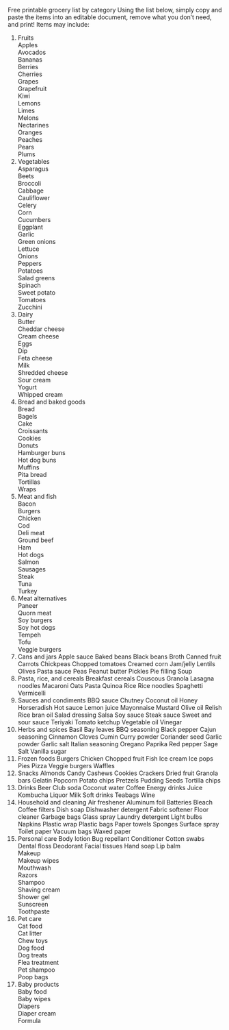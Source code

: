 Free printable grocery list by category
Using the list below, simply copy and paste the items into an editable document, remove what you don’t need, and print! Items may include:

1. Fruits</br>
Apples</br>
Avocados</br>
Bananas</br>
Berries</br>
Cherries</br>
Grapes</br>
Grapefruit</br>
Kiwi</br>
Lemons</br>
Limes</br>
Melons</br>
Nectarines</br>
Oranges</br>
Peaches</br>
Pears</br>
Plums</br>
2. Vegetables</br>
Asparagus</br>
Beets</br>
Broccoli</br>
Cabbage</br>
Cauliflower</br>
Celery</br>
Corn</br>
Cucumbers</br>
Eggplant</br>
Garlic</br>
Green onions</br>
Lettuce</br>
Onions</br>
Peppers</br>
Potatoes</br>
Salad greens</br>
Spinach</br>
Sweet potato</br>
Tomatoes</br>
Zucchini</br>
3. Dairy</br>
Butter</br>
Cheddar cheese</br>
Cream cheese</br>
Eggs</br>
Dip</br>
Feta cheese</br>
Milk</br>
Shredded cheese</br>
Sour cream</br>
Yogurt</br>
Whipped cream</br>
4. Bread and baked goods</br>
Bread</br>
Bagels</br>
Cake</br>
Croissants</br>
Cookies</br>
Donuts</br>
Hamburger buns</br>
Hot dog buns</br>
Muffins</br>
Pita bread</br>
Tortillas</br>
Wraps</br>
5. Meat and fish</br>
Bacon</br>
Burgers</br>
Chicken</br>
Cod</br>
Deli meat</br>
Ground beef</br>
Ham</br>
Hot dogs</br>
Salmon</br>
Sausages</br>
Steak</br>
Tuna</br>
Turkey</br>
6. Meat alternatives</br>
Paneer</br>
Quorn meat</br>
Soy burgers</br>
Soy hot dogs</br>
Tempeh</br>
Tofu</br>
Veggie burgers</br>
7. Cans and jars
Apple sauce
Baked beans
Black beans
Broth
Canned fruit
Carrots
Chickpeas
Chopped tomatoes
Creamed corn
Jam/jelly
Lentils
Olives
Pasta sauce
Peas
Peanut butter
Pickles
Pie filling
Soup
8. Pasta, rice, and cereals
Breakfast cereals
Couscous
Granola
Lasagna noodles
Macaroni
Oats
Pasta
Quinoa
Rice
Rice noodles
Spaghetti
Vermicelli
9. Sauces and condiments
BBQ sauce
Chutney
Coconut oil
Honey
Horseradish
Hot sauce
Lemon juice
Mayonnaise
Mustard
Olive oil
Relish
Rice bran oil
Salad dressing
Salsa
Soy sauce
Steak sauce
Sweet and sour sauce
Teriyaki
Tomato ketchup
Vegetable oil
Vinegar
10. Herbs and spices
Basil
Bay leaves
BBQ seasoning
Black pepper
Cajun seasoning
Cinnamon
Cloves
Cumin
Curry powder
Coriander seed
Garlic powder
Garlic salt
Italian seasoning
Oregano
Paprika
Red pepper
Sage
Salt
Vanilla sugar
11. Frozen foods
Burgers
Chicken
Chopped fruit
Fish
Ice cream
Ice pops
Pies
Pizza
Veggie burgers
Waffles
12. Snacks
Almonds
Candy
Cashews
Cookies
Crackers
Dried fruit
Granola bars
Gelatin
Popcorn
Potato chips
Pretzels
Pudding
Seeds
Tortilla chips
13. Drinks
Beer
Club soda
Coconut water
Coffee
Energy drinks
Juice
Kombucha
Liquor
Milk
Soft drinks
Teabags
Wine
14. Household and cleaning
Air freshener
Aluminum foil
Batteries
Bleach
Coffee filters
Dish soap
Dishwasher detergent
Fabric softener
Floor cleaner
Garbage bags
Glass spray
Laundry detergent
Light bulbs
Napkins
Plastic wrap
Plastic bags
Paper towels
Sponges
Surface spray
Toilet paper
Vacuum bags
Waxed paper
15. Personal care
Body lotion
Bug repellant
Conditioner
Cotton swabs
Dental floss
Deodorant
Facial tissues
Hand soap
Lip balm</br>
Makeup</br>
Makeup wipes</br>
Mouthwash</br>
Razors</br>
Shampoo</br>
Shaving cream</br>
Shower gel</br>
Sunscreen</br>
Toothpaste</br>
16. Pet care</br>
Cat food</br>
Cat litter</br>
Chew toys</br>
Dog food</br>
Dog treats</br>
Flea treatment</br>
Pet shampoo</br>
Poop bags</br>
17. Baby products</br>
Baby food</br>
Baby wipes</br>
Diapers</br>
Diaper cream</br>
Formula</br>
